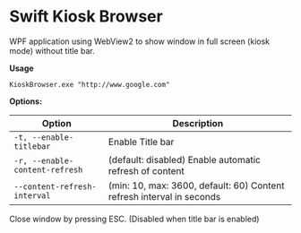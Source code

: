 # Swift Kiosk Browser
WPF application using WebView2 to show window in full screen (kiosk mode) without title bar.

**Usage**
```console
KioskBrowser.exe "http://www.google.com"
```

**Options:**

| Option | Description |
| --- | --- |
| <code>-t, --enable-titlebar</code>| Enable Title bar |
| <code>-r, --enable-content-refresh</code> |  (default: disabled) Enable automatic refresh of content |
| <code>--content-refresh-interval</code> | (min: 10, max: 3600, default: 60) Content refresh interval in seconds |

Close window by pressing ESC. (Disabled when title bar is enabled)


